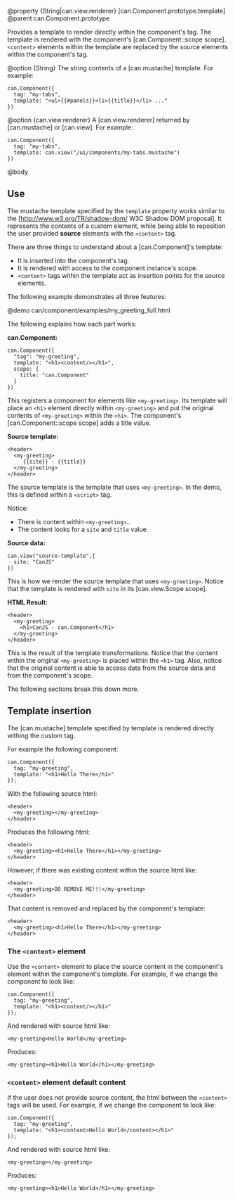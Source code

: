 @property {String|can.view.renderer} [can.Component.prototype.template]
@parent can.Component.prototype

Provides a template to render directly within the component's tag. The template is rendered with the
component's [can.Component::scope scope].  `<content>` elements within the template are replaced by 
the source elements within the component's tag.

@option {String} The string contents of a [can.mustache] template.  For example:

    can.Component({
      tag: "my-tabs",
      template: "<ul>{{#panels}}<li>{{title}}</li> ..."
    })

@option {can.view.renderer} A [can.view.renderer] returned by [can.mustache] or 
[can.view]. For example:

    can.Component({
      tag: "my-tabs",
      template: can.view("/ui/components/my-tabs.mustache")
    })

@body


## Use

The mustache template specified by the `template` property works similar to 
the [http://www.w3.org/TR/shadow-dom/ W3C Shadow DOM proposal]. It represents the contents
of a custom element, while being able to reposition the user provided __source__ elements
with the `<content>` tag.

There are three things to understand about a [can.Component]'s template:

 - It is inserted into the component's tag.
 - It is rendered with access to the component instance's scope.
 - `<content>` tags within the template act as insertion points for the source elements.

The following example demonstrates all three features:

@demo can/component/examples/my_greeting_full.html

The following explains how each part works:

__can.Component:__

    can.Component({
      "tag": "my-greeting",
      template: "<h1><content/></h1>",
      scope: {
        title: "can.Component"
      }
    })

This registers a component for elements like `<my-greeting>`. Its template
will place an `<h1>` element directly within `<my-greeting>` and put
the original contents of `<my-greeting>` within the `<h1>`. The component's
[can.Component::scope scope] adds a title value.

__Source template:__

    <header>
      <my-greeting>
         {{site}} - {{title}}
      </my-greeting>
    </header>

The source template is the template that 
uses `<my-greeting>`.  In the demo, this is defined within a `<script>` 
tag.

Notice:

 - There is content within `<my-greeting>`..
 - The content looks for a `site` and `title` value.

__Source data:__

    can.view("source-template",{
      site: "CanJS"
    })

This is how we render the source template that uses `<my-greeting>`. Notice
that the template is rendered with `site` in its [can.view.Scope scope].

__HTML Result:__

    <header>
      <my-greeting>
        <h1>CanJS - can.Component</h1>
      </my-greeting>
    </header>

This is the result of the template transformations.  Notice that the
content within the original `<my-greeting>` is placed within the `<h1>` 
tag.  Also, notice that the original content is able to access data from
the source data and from the component's scope.
 
The following sections break this down more.


## Template insertion

The [can.mustache] template specified by template is rendered directly withing the custom tag.

For example the following component:

    can.Component({
      tag: "my-greeting",
      template: "<h1>Hello There</h1>"
    });

With the following source html:

    <header>
      <my-greeting></my-greeting>
    </header>

Produces the following html:

    <header>
      <my-greeting><h1>Hello There</h1></my-greeting>
    </header>

However, if there was existing content within the source html like:

    <header>
      <my-greeting>DO REMOVE ME!!!</my-greeting>
    </header>

That content is removed and replaced by the component's template:

    <header>
      <my-greeting><h1>Hello There</h1></my-greeting>
    </header>

### The `<content>` element

Use the `<content>` element to place the source content in the 
component's element within the component's 
template. For example, if we change the component to look like:

    can.Component({
      tag: "my-greeting",
      template: "<h1><content/></h1>"
    });

And rendered with source html like:

    <my-greeting>Hello World</my-greeting>

Produces:

    <my-greeting><h1>Hello World</h1></my-greeting>

### `<content>` element default content

If the user does not provide source content, the html 
between the `<content>` tags will be used. For example, if we 
change the component to look like:

    can.Component({
      tag: "my-greeting",
      template: "<h1><content>Hello World</content></h1>"
    });

And rendered with source html like:

    <my-greeting></my-greeting>

Produces:

    <my-greeting><h1>Hello World</h1></my-greeting>

